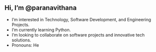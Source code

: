 ## Hi, I’m @paranavithana

- I’m interested in Technology, Software Development, and Engineering Projects.
- I’m currently learning Python.
- I’m looking to collaborate on software projects and innovative tech solutions.
- Pronouns: He
